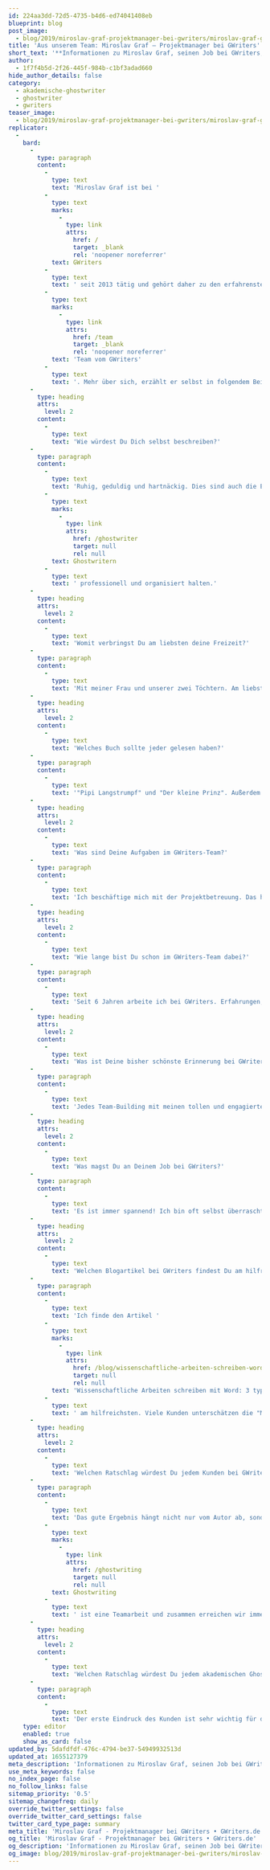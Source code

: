 ```yaml
---
id: 224aa3dd-72d5-4735-b4d6-ed74041408eb
blueprint: blog
post_image:
  - blog/2019/miroslav-graf-projektmanager-bei-gwriters/miroslav-graf-gwriters.jpg
title: 'Aus unserem Team: Miroslav Graf – Projektmanager bei GWriters'
short_text: '**Informationen zu Miroslav Graf, seinen Job bei GWriters, seine Ratschläge an akademische Ghostwriter & Kunden der Ghostwriter-Agentur GWriters.**'
author:
  - 1f7f4b5d-2f26-445f-984b-c1bf3adad660
hide_author_details: false
category:
  - akademische-ghostwriter
  - ghostwriter
  - gwriters
teaser_image:
  - blog/2019/miroslav-graf-projektmanager-bei-gwriters/miroslav-graf-gwriters.jpg
replicator:
  -
    bard:
      -
        type: paragraph
        content:
          -
            type: text
            text: 'Miroslav Graf ist bei '
          -
            type: text
            marks:
              -
                type: link
                attrs:
                  href: /
                  target: _blank
                  rel: 'noopener noreferrer'
            text: GWriters
          -
            type: text
            text: ' seit 2013 tätig und gehört daher zu den erfahrensten Projektmanagern im '
          -
            type: text
            marks:
              -
                type: link
                attrs:
                  href: /team
                  target: _blank
                  rel: 'noopener noreferrer'
            text: 'Team vom GWriters'
          -
            type: text
            text: '. Mehr über sich, erzählt er selbst in folgendem Beitrag.'
      -
        type: heading
        attrs:
          level: 2
        content:
          -
            type: text
            text: 'Wie würdest Du Dich selbst beschreiben?'
      -
        type: paragraph
        content:
          -
            type: text
            text: 'Ruhig, geduldig und hartnäckig. Dies sind auch die Eigenschaften, die mir bei meiner Arbeit im GWriters-Team besonders weiterhelfen. Selbst wenn es einmal stressig wird, weil beispielsweise ein Kunde in einer Notsituation zu uns kommt und besonders dringend Hilfe benötigt, dann handle ich zwar schnell und effizient, lasse mich aber nicht aus der Ruhe bringen. Das hilft auf beiden Seiten, denn so kann ich gestresste Kunden beruhigen und trotz des Zeitdrucks die Zusammenarbeit mit unseren '
          -
            type: text
            marks:
              -
                type: link
                attrs:
                  href: /ghostwriter
                  target: null
                  rel: null
            text: Ghostwritern
          -
            type: text
            text: ' professionell und organisiert halten.'
      -
        type: heading
        attrs:
          level: 2
        content:
          -
            type: text
            text: 'Womit verbringst Du am liebsten deine Freizeit?'
      -
        type: paragraph
        content:
          -
            type: text
            text: 'Mit meiner Frau und unserer zwei Töchtern. Am liebsten draußen beim Spazieren und Fahrrad fahren.'
      -
        type: heading
        attrs:
          level: 2
        content:
          -
            type: text
            text: 'Welches Buch sollte jeder gelesen haben?'
      -
        type: paragraph
        content:
          -
            type: text
            text: '"Pipi Langstrumpf" und "Der kleine Prinz". Außerdem auch noch "Der Ghostwriter" von Cecelia Ahern. Letzteres hat zwar wenig mit unserer Arbeit bei GWriters zu tun, der Titel zog mich jedoch sofort in seinen Bann!'
      -
        type: heading
        attrs:
          level: 2
        content:
          -
            type: text
            text: 'Was sind Deine Aufgaben im GWriters-Team?'
      -
        type: paragraph
        content:
          -
            type: text
            text: 'Ich beschäftige mich mit der Projektbetreuung. Das heisst, dass ich einer derjenigen bin, die unsere Kunden von Projektbeginn bis zum Abschluss unterstützen. Unter anderem kümmere ich mich um Liefertermine, Qualitätskontrolle und die exakte Umsetzung der Wünsche unserer Kunden.'
      -
        type: heading
        attrs:
          level: 2
        content:
          -
            type: text
            text: 'Wie lange bist Du schon im GWriters-Team dabei?'
      -
        type: paragraph
        content:
          -
            type: text
            text: 'Seit 6 Jahren arbeite ich bei GWriters. Erfahrungen, die ich niemals missen möchte!'
      -
        type: heading
        attrs:
          level: 2
        content:
          -
            type: text
            text: 'Was ist Deine bisher schönste Erinnerung bei GWriters?'
      -
        type: paragraph
        content:
          -
            type: text
            text: 'Jedes Team-Building mit meinen tollen und engagierten Kollegen und natürlich das Gefühl, wenn man eine Abschlusslieferung verschickt und sich kurz darauf am Telefon ein zufriedener und erleichterter Kunde bedankt.'
      -
        type: heading
        attrs:
          level: 2
        content:
          -
            type: text
            text: 'Was magst Du an Deinem Job bei GWriters?'
      -
        type: paragraph
        content:
          -
            type: text
            text: 'Es ist immer spannend! Ich bin oft selbst überrascht, mit was für kreativen Ideen und spannenden Forschungsvorhaben unsere Kunden zu uns kommen. Und natürlich ist die Zusammenarbeit in einem so professionellen und qualifiziertem Team immer sehr angenehm.'
      -
        type: heading
        attrs:
          level: 2
        content:
          -
            type: text
            text: 'Welchen Blogartikel bei GWriters findest Du am hilfreichsten und warum?'
      -
        type: paragraph
        content:
          -
            type: text
            text: 'Ich finde den Artikel '
          -
            type: text
            marks:
              -
                type: link
                attrs:
                  href: /blog/wissenschaftliche-arbeiten-schreiben-word
                  target: null
                  rel: null
            text: 'Wissenschaftliche Arbeiten schreiben mit Word: 3 typische Probleme & wie Du sie vermeidest'
          -
            type: text
            text: ' am hilfreichsten. Viele Kunden unterschätzen die "Macht" dieses tollen Programms. Daher ist jeder Tipp betreffend Word hilfreich und für jeden, der langfristig wissenschaftlich arbeiten möchte, ein Muss!'
      -
        type: heading
        attrs:
          level: 2
        content:
          -
            type: text
            text: 'Welchen Ratschlag würdest Du jedem Kunden bei GWriters geben?'
      -
        type: paragraph
        content:
          -
            type: text
            text: 'Das gute Ergebnis hängt nicht nur vom Autor ab, sondern von der guten Zusammenarbeit zwischen Kunde, Projektbetreuer und Ghostwriting. '
          -
            type: text
            marks:
              -
                type: link
                attrs:
                  href: /ghostwriting
                  target: null
                  rel: null
            text: Ghostwriting
          -
            type: text
            text: ' ist eine Teamarbeit und zusammen erreichen wir immer die besten Ergebnisse.'
      -
        type: heading
        attrs:
          level: 2
        content:
          -
            type: text
            text: 'Welchen Ratschlag würdest Du jedem akademischen Ghostwriter bei GWriters geben?'
      -
        type: paragraph
        content:
          -
            type: text
            text: 'Der erste Eindruck des Kunden ist sehr wichtig für das Endergebnis, daher sollte man die Arbeit von Anfang an (bereits bei der ersten Teillieferung) präzise angehen. Somit sind alle am Ende glücklich. Wir möchten, dass sich jeder Kunde von GWriters von Anfang bis Ende gut betreut fühlt und zu jeder Zeit ein sicheres Gefühl hat. Unvollständige Lieferungen und versäumte Liefertermine sind daher bei uns ein absolutes No-Go!'
    type: editor
    enabled: true
    show_as_card: false
updated_by: 5dafdfdf-476c-4794-be37-54949932513d
updated_at: 1655127379
meta_description: 'Informationen zu Miroslav Graf, seinen Job bei GWriters, seine Ratschläge an akademische Ghostwriter & Kunden der Ghostwriter-Agentur GWriters.'
use_meta_keywords: false
no_index_page: false
no_follow_links: false
sitemap_priority: '0.5'
sitemap_changefreq: daily
override_twitter_settings: false
override_twitter_card_settings: false
twitter_card_type_page: summary
meta_title: 'Miroslav Graf - Projektmanager bei GWriters • GWriters.de'
og_title: 'Miroslav Graf - Projektmanager bei GWriters • GWriters.de'
og_description: 'Informationen zu Miroslav Graf, seinen Job bei GWriters, seine Ratschläge an akademische Ghostwriter & Kunden der Ghostwriter-Agentur GWriters.'
og_image: blog/2019/miroslav-graf-projektmanager-bei-gwriters/miroslav-graf-gwriters.jpg
---
```

